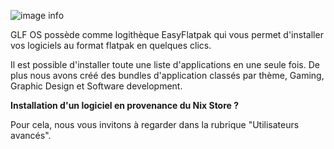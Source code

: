 ![image info](./easyflatpak_128.png)  

GLF OS possède comme logithèque EasyFlatpak qui vous permet d'installer vos logiciels au format flatpak en quelques clics.

Il est possible d'installer toute une liste d'applications en une seule fois. De plus nous avons créé des bundles d'application classés par thème, Gaming, Graphic Design et Software development.

**Installation d'un logiciel en provenance du Nix Store ?**

Pour cela, nous vous invitons à regarder dans la rubrique "Utilisateurs avancés".
